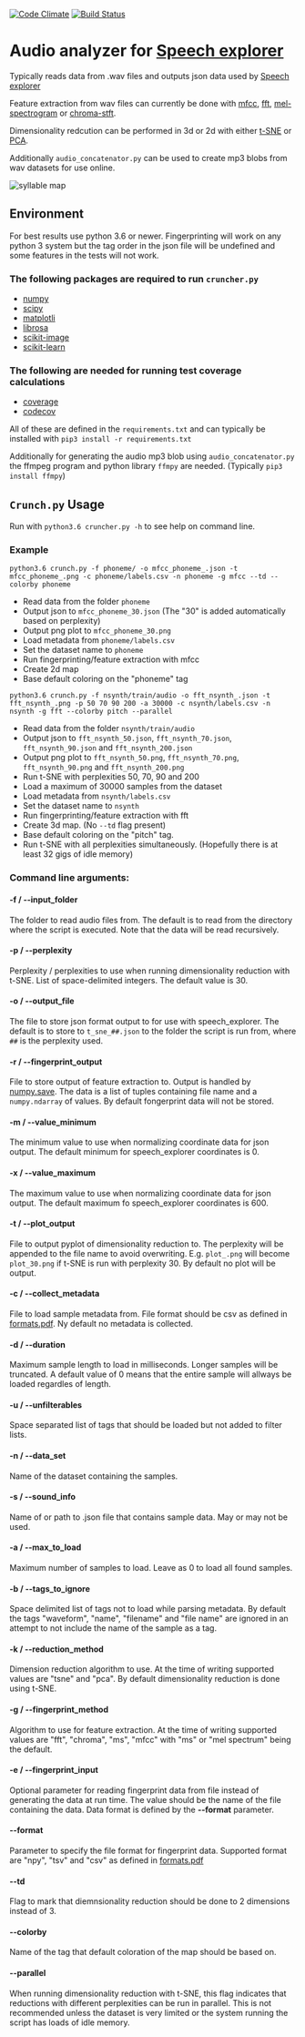 
[![Code Climate](https://codeclimate.com/github/SSGL-SEP/t-sne_cruncher/badges/gpa.svg)](https://codeclimate.com/github/SSGL-SEP/t-sne_cruncher) [![Build Status](https://travis-ci.org/SSGL-SEP/t-sne_cruncher.svg?branch=master)](https://travis-ci.org/SSGL-SEP/t-sne_cruncher)

# Audio analyzer for [Speech explorer](https://github.com/SSGL-SEP/speech_explorer)

Typically reads data from .wav files and outputs json data used by [Speech explorer](https://github.com/SSGL-SEP/speech_explorer)

Feature extraction from wav files can currently be done with [mfcc](https://en.wikipedia.org/wiki/Mel-frequency_cepstrum), [fft](https://en.wikipedia.org/wiki/Fast_Fourier_transform), [mel-spectrogram](https://en.wikipedia.org/wiki/Mel_scale) or [chroma-stft](https://labrosa.ee.columbia.edu/matlab/chroma-ansyn/).

Dimensionality redcution can be performed in 3d or 2d with either [t-SNE](https://en.wikipedia.org/wiki/T-distributed_stochastic_neighbor_embedding) or [PCA](https://en.wikipedia.org/wiki/Principal_component_analysis).

Additionally `audio_concatenator.py` can be used to create mp3 blobs from wav datasets for use online.

![syllable map](docs/mfcc_syllable_30.png)

## Environment

For best results use python 3.6 or newer. Fingerprinting will work on any python 3 system but the tag order in the json file will be undefined and some features in the tests will not work.

### The following packages are required to run `cruncher.py`

* [numpy](https://pypi.python.org/pypi/numpy/)
* [scipy](https://pypi.python.org/pypi/scipy/)
* [matplotli](https://pypi.python.org/pypi/matplotlib/)
* [librosa](https://pypi.python.org/pypi/librosa/)
* [scikit-image](https://pypi.python.org/pypi/scikit-image/)
* [scikit-learn](https://pypi.python.org/pypi/scikit-learn/)

### The following are needed for running test coverage calculations

* [coverage](https://pypi.python.org/pypi/coverage/)
* [codecov](https://pypi.python.org/pypi/codecov/)

All of these are defined in the `requirements.txt` and can typically be installed with `pip3 install -r requirements.txt`

Additionally for generating the audio mp3 blob using `audio_concatenator.py` the ffmpeg program and python library `ffmpy` are needed. (Typically `pip3 install ffmpy`)

## `Crunch.py` Usage

Run with `python3.6 cruncher.py -h` to see help on command line.

### Example

`python3.6 crunch.py -f phoneme/ -o mfcc_phoneme_.json -t mfcc_phoneme_.png -c phoneme/labels.csv -n phoneme -g mfcc --td --colorby phoneme`

* Read data from the folder `phoneme`
* Output json to `mfcc_phoneme_30.json` (The "30" is added automatically based on perplexity)
* Output png plot to `mfcc_phoneme_30.png`
* Load metadata from `phoneme/labels.csv`
* Set the dataset name to `phoneme`
* Run fingerprinting/feature extraction with mfcc
* Create 2d map
* Base default coloring on the "phoneme" tag

`python3.6 crunch.py -f nsynth/train/audio -o fft_nsynth_.json -t fft_nsynth_.png -p 50 70 90 200 -a 30000 -c nsynth/labels.csv -n nsynth -g fft --colorby pitch --parallel`

* Read data from the folder `nsynth/train/audio`
* Output json to `fft_nsynth_50.json`, `fft_nsynth_70.json`, `fft_nsynth_90.json` and `fft_nsynth_200.json`
* Output png plot to `fft_nsynth_50.png`, `fft_nsynth_70.png`, `fft_nsynth_90.png` and `fft_nsynth_200.png`
* Run t-SNE with perplexities 50, 70, 90 and 200
* Load a maximum of 30000 samples from the dataset
* Load metadata from `nsynth/labels.csv`
* Set the dataset name to `nsynth`
* Run fingerprinting/feature extraction with fft
* Create 3d map. (No `--td` flag present)
* Base default coloring on the "pitch" tag.
* Run t-SNE with all perplexities simultaneously. (Hopefully there is at least 32 gigs of idle memory)

### Command line arguments:

#### -f / --input_folder

The folder to read audio files from. The default is to read from the directory where the script is executed. Note that the data will be read recursively.

#### -p / --perplexity

Perplexity / perplexities to use when running dimensionality reduction with t-SNE. List of space-delimited integers. The default value is 30.

#### -o / --output_file

The file to store json format output to for use with speech_explorer. The default is to store to `t_sne_##.json` to the folder the script is run from, where `##` is the perplexity used.

#### -r / --fingerprint_output

File to store output of feature extraction to. Output is handled by [numpy.save](https://docs.scipy.org/doc/numpy-1.12.0/reference/generated/numpy.save.html). The data is a list of tuples containing file name and a `numpy.ndarray` of values. By default fongerprint data will not be stored.

#### -m / --value_minimum

The minimum value to use when normalizing coordinate data for json output. The default minimum for speech_explorer coordinates is 0.

#### -x / --value_maximum

The maximum value to use when normalizing coordinate data for json output. The default maximum fo speech_explorer coordinates is 600.

#### -t / --plot_output

File to output pyplot of dimensionality reduction to. The perplexity will be appended to the file name to avoid overwriting. E.g. `plot_.png` will become `plot_30.png` if t-SNE is run with perplexity 30. By default no plot will be output.

#### -c / --collect_metadata

File to load sample metadata from. File format should be csv as defined in [formats.pdf](docs/formats.pdf). Ny default no metadata is collected.

#### -d / --duration

Maximum sample length to load in milliseconds. Longer samples will be truncated. A default value of 0 means that the entire sample will allways be loaded regardles of length.

#### -u / --unfilterables

Space separated list of tags that should be loaded but not added to filter lists.

#### -n / --data_set

Name of the dataset containing the samples.

#### -s / --sound_info

Name of or path to .json file that contains sample data. May or may not be used.

#### -a / --max_to_load

Maximum number of samples to load. Leave as 0 to load all found samples.

#### -b / --tags_to_ignore

Space delimited list of tags not to load while parsing metadata. By default the tags "waveform", "name", "filename" and "file name" are ignored in an attempt to not include the name of the sample as a tag.

#### -k / --reduction_method

Dimension reduction algorithm to use. At the time of writing supported values are "tsne" and "pca". By default dimensionality reduction is done using t-SNE.

#### -g / --fingerprint_method

Algorithm to use for feature extraction. At the time of writing supported values are "fft", "chroma", "ms", "mfcc" with "ms" or "mel spectrum" being the default.

#### -e / --fingerprint_input

Optional parameter for reading fingerprint data from file instead of generating the data at run time. The value should be the name of the file containing the data. Data format is defined by the **--format** parameter.

#### --format

Parameter to specify the file format for fingerprint data. Supported format are "npy", "tsv" and "csv" as defined in [formats.pdf](docs/formats.pdf)

#### --td

Flag to mark that diemnsionality reduction should be done to 2 dimensions instead of 3.

#### --colorby

Name of the tag that default coloration of the map should be based on.

#### --parallel

When running dimensionality reduction with t-SNE, this flag indicates that reductions with different perplexities can be run in parallel. This is not recommended unless the dataset is very limited or the system running the script has loads of idle memory.
